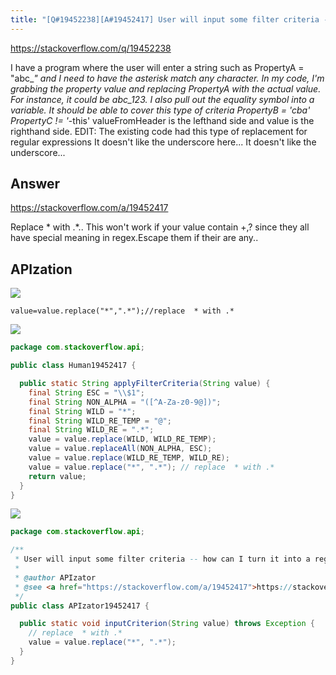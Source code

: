 ```yaml
---
title: "[Q#19452238][A#19452417] User will input some filter criteria -- how can I turn it into a regular expression for String.match"
---
```


https://stackoverflow.com/q/19452238

I have a program where the user will enter a string such as 
PropertyA = &quot;abc_*&quot; and I need to have the asterisk match any character.
In my code, I&#x27;m grabbing the property value and replacing PropertyA with the actual value. For instance, it could be abc_123. I also pull out the equality symbol into a variable.
It should be able to cover this type of criteria
PropertyB = &#x27;cba&#x27;
PropertyC != &#x27;*-this&#x27;
valueFromHeader is the lefthand side and value is the righthand side.
EDIT:
The existing code had this type of replacement for regular expressions
It doesn&#x27;t like the underscore here...
It doesn&#x27;t like the underscore...

## Answer

https://stackoverflow.com/a/19452417

Replace * with .*..
This won&#x27;t work if your value contain +,? since they all have special meaning in regex.Escape them if their are any..

## APIzation

<div class="code-3columns-row">

<div class="code-3columns-column">

<div><img src="/stackoverflow.png" /></div>

```plain
value=value.replace("*",".*");//replace  * with .*
```

</div>

<div class="code-3columns-column">

<div><img src="/human.png" /></div>

```java
package com.stackoverflow.api;

public class Human19452417 {

  public static String applyFilterCriteria(String value) {
    final String ESC = "\\$1";
    final String NON_ALPHA = "([^A-Za-z0-9@])";
    final String WILD = "*";
    final String WILD_RE_TEMP = "@";
    final String WILD_RE = ".*";
    value = value.replace(WILD, WILD_RE_TEMP);
    value = value.replaceAll(NON_ALPHA, ESC);
    value = value.replace(WILD_RE_TEMP, WILD_RE);
    value = value.replace("*", ".*"); // replace  * with .*
    return value;
  }
}

```

</div>

<div class="code-3columns-column">

<div><img src="/apizator.png" /></div>

```java
package com.stackoverflow.api;

/**
 * User will input some filter criteria -- how can I turn it into a regular expression for String.match
 *
 * @author APIzator
 * @see <a href="https://stackoverflow.com/a/19452417">https://stackoverflow.com/a/19452417</a>
 */
public class APIzator19452417 {

  public static void inputCriterion(String value) throws Exception {
    // replace  * with .*
    value = value.replace("*", ".*");
  }
}

```

</div>

</div>
